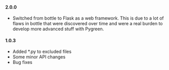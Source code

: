 
#### 2.0.0

* Switched from bottle to Flask as a web framework. This is due to a lot of flaws in bottle that were discovered over
  time and were a real burden to develop more advanced stuff with Pygreen.

#### 1.0.3

* Added *.py to excluded files
* Some minor API changes
* Bug fixes